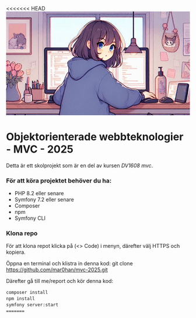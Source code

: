<<<<<<< HEAD
![image](public/img/gitreadme.png)

Objektorienterade webbteknologier - MVC - 2025
====================

Detta är ett skolprojekt som är en del av kursen *DV1608 mvc*.

### För att köra projektet behöver du ha:

- PHP 8.2 eller senare
- Symfony 7.2 eller senare
- Composer
- npm 
- Symfony CLI

### Klona repo
För att klona repot klicka på (<> Code) i menyn, därefter välj HTTPS och kopiera. 

Öppna en terminal och klistra in denna kod: git clone https://github.com/mar0han/mvc-2025.git

Därefter gå till me/report och kör denna kod:
```bash
composer install
npm install
symfony server:start
=======
